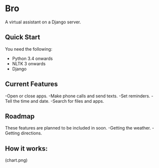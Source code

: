 # Bro
A virtual assistant on a Django server.

## Quick Start
You need the following:
* Python 3.4 onwards
* NLTK 3 onwards
* Django

## Current Features
-Open or close apps.
-Make phone calls and send texts.
-Set reminders.
-Tell the time and date.
-Search for files and apps.

## Roadmap
These features are planned to be included in soon.
-Getting the weather.
-Getting directions.

## How it works:
(chart.png)






